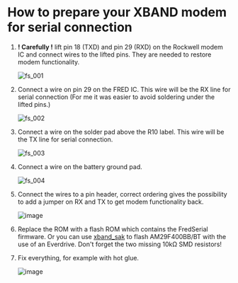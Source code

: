 # How to prepare your XBAND modem for serial connection

1. **! Carefully !** lift pin 18 (TXD) and pin 29 (RXD) on the Rockwell modem IC and connect wires to the lifted pins. They are needed to restore modem functionality.

    ![fs_001](https://user-images.githubusercontent.com/37120278/200299754-c1e4fe74-9bf8-4724-8336-9760c4eb45da.png)

2. Connect a wire on pin 29 on the FRED IC. This wire will be the RX line for serial connection (For me it was easier to avoid soldering under the lifted pins.)

    ![fs_002](https://user-images.githubusercontent.com/37120278/200302563-2f42f008-6fd7-4159-bba5-1b03b6f36b24.png)

3. Connect a wire on the solder pad above the R10 label. This wire will be the TX line for serial connection.

    ![fs_003](https://user-images.githubusercontent.com/37120278/200306359-3723e15f-45fd-48b5-a921-eca58cbf037e.png)

4. Connect a wire on the battery ground pad.

    ![fs_004](https://user-images.githubusercontent.com/37120278/200307764-e92c061d-0d47-47a8-83b1-b7d7cec75c6d.png)

5. Connect the wires to a pin header, correct ordering gives the possibility to add a jumper on RX and TX to get modem functionality back.

    ![image](https://user-images.githubusercontent.com/37120278/200310006-239061cd-ba35-40f2-a647-91ad43045cb9.png)

6. Replace the ROM with a flash ROM which contains the FredSerial firmware. Or you can use [xband_sak](https://github.com/g0-07/xband_sak) to flash AM29F400BB/BT with the use of an Everdrive. Don't forget the two missing 10kΩ SMD resistors!

7. Fix everything, for example with hot glue.

    ![image](https://user-images.githubusercontent.com/37120278/200310231-a6fa69fb-a571-423b-aaad-82c0d1672b6f.png)
